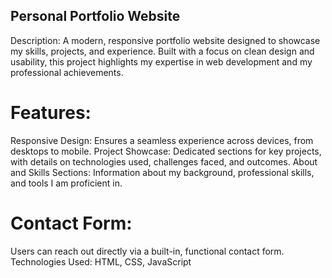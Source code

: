 ## Personal Portfolio Website
Description: A modern, responsive portfolio website designed to showcase my skills, projects, and experience. Built with a focus on clean design and usability, this project highlights my expertise in web development and my professional achievements.

# Features:

Responsive Design: Ensures a seamless experience across devices, from desktops to mobile.
Project Showcase: Dedicated sections for key projects, with details on technologies used, challenges faced, and outcomes.
About and Skills Sections: Information about my background, professional skills, and tools I am proficient in.
# Contact Form: 

Users can reach out directly via a built-in, functional contact form.
Technologies Used: HTML, CSS, JavaScript 